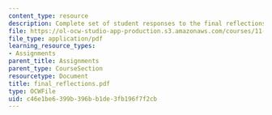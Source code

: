 ```yaml
---
content_type: resource
description: Complete set of student responses to the final reflections assignment.
file: https://ol-ocw-studio-app-production.s3.amazonaws.com/courses/11-945-springfield-studio-fall-2005/c46e1be6399b396bb1de3fb196f7f2cb_final_reflections.pdf
file_type: application/pdf
learning_resource_types:
- Assignments
parent_title: Assignments
parent_type: CourseSection
resourcetype: Document
title: final_reflections.pdf
type: OCWFile
uid: c46e1be6-399b-396b-b1de-3fb196f7f2cb
---
```

